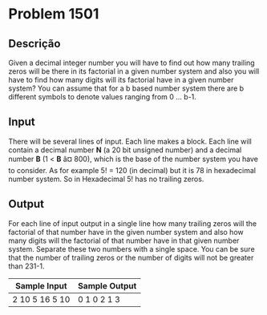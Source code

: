 # Problem 1501

Descrição
----------

Given a decimal integer number you will have to find out how many trailing zeros will be there in its factorial in a given number system and also you will have to find how many digits will its factorial have in a given number system? You can assume that for a b based number system there are b different symbols to denote values ranging from 0 ... b-1.

Input
-----

There will be several lines of input. Each line makes a block. Each line will contain a decimal number **N** (a 20 bit unsigned number) and a decimal number **B** (1 < **B** â¤ 800), which is the base of the number system you have to consider. As for example 5! = 120 (in decimal) but it is 78 in hexadecimal number system. So in Hexadecimal 5! has no trailing zeros.

Output
------

For each line of input output in a single line how many trailing zeros will the factorial of that number have in the given number system and also how many digits will the factorial of that number have in that given number system. Separate these two numbers with a single space. You can be sure that the number of trailing zeros or the number of digits will not be greater than 231-1.


| Sample Input | Sample Output |
| --- | --- |
| 2 10 5 16 5 10 | 0 1 0 2 1 3 |

